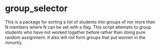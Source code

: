# group_selector #

This is a package for sorting a list of students into groups of nor more than N members where N can be set with a flag.  This script attempts to group students who have not worked together before rather than doing pure random assignment.  It also will not form groups that put women in the minority.
